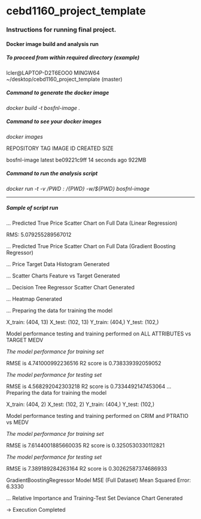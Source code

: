 # cebd1160_project_template

### Instructions for running final project.


#### Docker image build and analysis run

##### To proceed from within required directory (example)
lcler@LAPTOP-D2T6EOO0 MINGW64 ~/desktop/cebd1160_project_template (master)

##### Command to generate the docker image
*docker build -t bosfnl-image .*

##### Command to see your docker images
*docker images*

REPOSITORY     TAG     IMAGE ID      CREATED         SIZE

bosfnl-image   latest  be09221c9ff   14 seconds ago  922MB

##### Command to run the analysis script
*docker run -t -v /${PWD}:/${PWD} -w/${PWD} bosfnl-image*







____

##### Sample of script run

... Predicted True Price Scatter Chart on Full Data (Linear Regression)

RMS: 5.079255289567012

... Predicted True Price Scatter Chart on Full Data (Gradient Boosting Regressor)

... Price Target Data Histogram Generated

... Scatter Charts Feature vs Target Generated

... Decision Tree Regressor Scatter Chart Generated

... Heatmap Generated

... Preparing the data for training the model

X_train: (404, 13)
X_test: (102, 13)
Y_train: (404,)
Y_test: (102,)

Model performance testing and training performed on ALL ATTRIBUTES vs TARGET MEDV

*The model performance for training set*

RMSE is 4.741000992236516
R2 score is 0.738339392059052


*The model performance for testing set*

RMSE is 4.568292042303218
R2 score is 0.7334492147453064
... Preparing the data for training the model

X_train: (404, 2)
X_test: (102, 2)
Y_train: (404,)
Y_test: (102,)

Model performance testing and training performed on CRIM and PTRATIO vs MEDV

*The model performance for training set*

RMSE is 7.6144001885660035
R2 score is 0.3250530330112821


*The model performance for testing set*

RMSE is 7.389189284263164
R2 score is 0.30262587374686933

GradientBoostingRegressor Model MSE (Full Dataset)
Mean Squared Error: 6.3330

... Relative Importance and Training-Test Set Deviance Chart Generated




 -> Execution Completed
